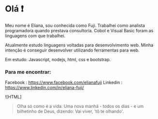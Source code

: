 # Olá ❗

Meu nome é Eliana, sou conhecida como Fuji. Trabalhei como analista programadora quando prestava consultoria. Cobol e Visual Basic foram as linguagens com que trabalhei. 

Atualmente estudo linguagens voltadas para desenvolvimento web. Minha intenção é conseguir desenvolver utilizando ferramentas para web.

Em estudo: Javascript, nodejs, html, css e bootstrap.

### Para me encontrar:
Facebook : https://www.facebook.com/elianafuji
Linkedin : https://www.linkedin.com/in/eliana-fuji/

![HTML]

<!--
**ElianaFuji/ElianaFuji** is a ✨ _special_ ✨ repository because its `README.md` (this file) appears on your GitHub profile.

Here are some ideas to get you started:

- 🔭 I’m currently working on ...
- 🌱 I’m currently learning ...
- 👯 I’m looking to collaborate on ...
- 🤔 I’m looking for help with ...
- 💬 Ask me about ...
- 📫 How to reach me: ...
- 😄 Pronouns: ...
- ⚡ Fun fact: ...
-->
> Olha só como é a vida: Uma nova manhã - todos os dias - e um bilhetinho de Deus, dizendo: Vai viver, 'tô te olhando'.

